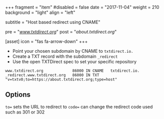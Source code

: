 +++
fragment = "item"
#disabled = false
date = "2017-11-04"
weight = 210
background = "light"
align = "left"

subtitle = "Host based redirect using CNAME"

pre = "*www.txtdirect.org*"
post = "*about.txtdirect.org*"

[asset]
  icon = "fas fa-arrow-down"
+++

* Point your chosen subdomain by CNAME to `txtdirect.io.`
* Create a TXT record with the subdomain `_redirect`
* Use the open TXTDirect spec to set your specific repository

```text
www.txtdirect.org             86000 IN CNAME   txtdirect.io.
_redirect.www.txtdirect.org   86000 IN TXT     "v=txtv0;to=https://about.txtdirect.org;type=host"
```

## Options
`to=` sets the URL to redirect to
`code=` can change the redirect code used such as 301 or 302
